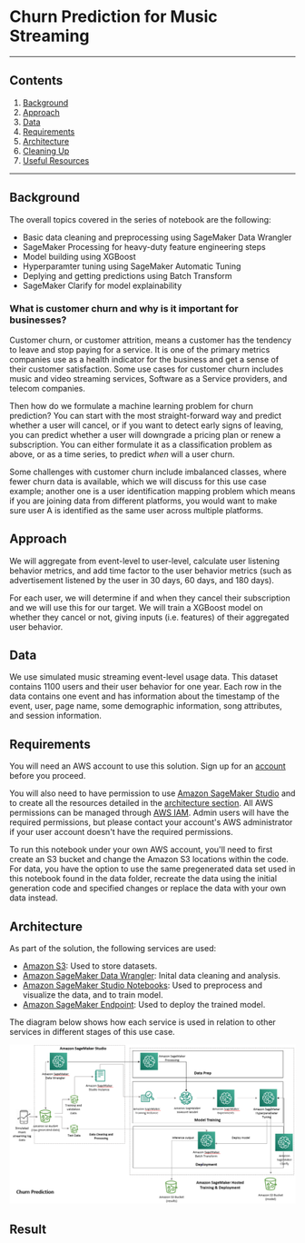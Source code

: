 # Churn Prediction for Music Streaming
---
## Contents

1. [Background](#background)
1. [Approach](#approach)
1. [Data](#data)
1. [Requirements](#requirements)
1. [Architecture](#architecture)
1. [Cleaning Up](#cleaning-up)
1. [Useful Resources](#useful-resources)

---

## Background
The overall topics covered in the series of notebook are the following:  


* Basic data cleaning and preprocessing using SageMaker Data Wrangler
* SageMaker Processing for heavy-duty feature engineering steps
* Model building using XGBoost
* Hyperparamter tuning using SageMaker Automatic Tuning
* Deplying and getting predictions using Batch Transform
* SageMaker Clarify for model explainability

### What is customer churn and why is it important for businesses? 
Customer churn, or customer attrition, means a customer has the tendency to leave and stop paying for a service. It is one of the primary metrics companies use as a health indicator for the business and get a sense of their customer satisfaction. Some use cases for customer churn includes music and video streaming services, Software as a Service providers, and telecom companies.

Then how do we formulate a machine learning problem for churn prediction? You can start with the most straight-forward way and predict whether a user will cancel, or if you want to detect early signs of leaving, you can predict whether a user will downgrade a pricing plan or renew a subscription. You can either formulate it as a classification problem as above, or as a time series, to predict *when* will a user churn.

Some challenges with customer churn include imbalanced classes, where fewer churn data is available, which we will discuss for this use case example; another one is a user identification mapping problem which means if you are joining data from different platforms, you would want to make sure user A is identified as the same user across multiple platforms.

## Approach
We will aggregate from event-level to user-level, calculate user listening behavior metrics, and add time factor to the user behavior metrics (such as advertisement listened by the user in 30 days, 60 days, and 180 days).

For each user, we will determine if and when they cancel their subscription and we will use this for our target. We will train a XGBoost model on whether they cancel or not, giving inputs (i.e. features) of their aggregated user behavior.

## Data
We use simulated music streaming event-level usage data. This dataset contains 1100 users and their user behavior for one year. Each row in the data contains one event and has information about the timestamp of the event, user, page name, some demographic information, song attributes, and session information. 



## Requirements

You will need an AWS account to use this solution. Sign up for an [account](https://aws.amazon.com/) before you proceed. 

You will also need to have permission to use [Amazon SageMaker Studio](https://docs.aws.amazon.com/sagemaker/latest/dg/gs-studio.html) and to create all the resources detailed in the [architecture section](#architecture). All AWS permissions can be managed through [AWS IAM](https://aws.amazon.com/iam/). Admin users will have the required permissions, but please contact your account's AWS administrator if your user account doesn't have the required permissions.

To run this notebook under your own AWS account, you'll need to first create an S3 bucket and change the Amazon S3 locations within the code. For data, you have the option to use the same pregenerated data set used in this notebook found in the data folder, recreate the data using the initial generation code and specified changes or replace the data with your own data instead.

## Architecture
As part of the solution, the following services are used:

* [Amazon S3](https://aws.amazon.com/s3/): Used to store datasets.
* [Amazon SageMaker Data Wrangler](): Inital data cleaning and analysis. 
* [Amazon SageMaker Studio Notebooks](https://aws.amazon.com/sagemaker/): Used to preprocess and visualize the data, and to train model.
* [Amazon SageMaker Endpoint](https://aws.amazon.com/sagemaker/): Used to deploy the trained model.

The diagram below shows how each service is used in relation to other services in different stages of this use case.
<div>
    <img src="image/use_case_diagram_v2.png" width="800"/>
</div>


## Result


